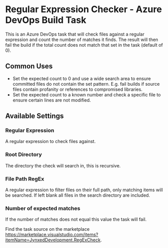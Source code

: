 # Regular Expression Checker - Azure DevOps Build Task

This is an Azure DevOps task that will check files against a regular expression and count the number of matches it finds. The result will then fail the build if the total count does not match that set in the task (default of 0).

## Common Uses

* Set the expected count to 0 and use a wide search area to ensure committed files do not contain the set pattern. E.g. fail builds if source files contain profanity or references to compromised libraries.
* Set the expected count to a known number and check a specific file to ensure certain lines are not modified.

## Available Settings
### Regular Expression
A regular expression to check files against.
### Root Directory
The directory the check will search in, this is recursive.
### File Path RegEx
A regular expression to filter files on their full path, only matching items will be searched. If left blank all files in the search directory are included.
### Number of expected matches
If the number of matches does not equal this value the task will fail.

Find the task source on the marketplace <https://marketplace.visualstudio.com/items?itemName=JynxedDevelopment.RegExCheck>.
